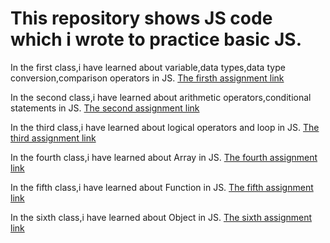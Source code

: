 # This repository shows JS code which i wrote to practice basic JS.

In the first class,i have learned about variable,data types,data type conversion,comparison operators in JS.
[The firsth assignment link](https://github.com/Ashikkkkkkk/Basic-JS-Practice/blob/main/basic-1.js)

In the second class,i have learned about arithmetic operators,conditional statements in JS.
[The second assignment link](https://github.com/Ashikkkkkkk/Basic-JS-Practice/blob/main/basic-2.js)


In the third class,i have learned about logical operators and loop in JS.
[The third assignment link](https://github.com/Ashikkkkkkk/Basic-JS-Practice/blob/main/basic-3.js)

In the fourth class,i have learned about Array in JS.
[The fourth assignment link](https://github.com/Ashikkkkkkk/Basic-JS-Practice/blob/main/basic-4.js)

In the fifth class,i have learned about Function in JS.
[The fifth assignment link](https://github.com/Ashikkkkkkk/Basic-JS-Practice/blob/main/basic-5.js)

In the sixth class,i have learned about Object in JS.
[The sixth assignment link](https://github.com/Ashikkkkkkk/Basic-JS-Practice/blob/main/basic-6.js)
